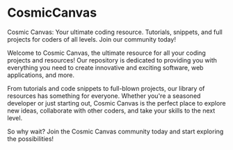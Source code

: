 # CosmicCanvas
Cosmic Canvas: Your ultimate coding resource. Tutorials, snippets, and full projects for coders of all levels. Join our community today!

Welcome to Cosmic Canvas, the ultimate resource for all your coding projects and resources! Our repository is dedicated to providing you with everything you need to create innovative and exciting software, web applications, and more.

From tutorials and code snippets to full-blown projects, our library of resources has something for everyone. Whether you're a seasoned developer or just starting out, Cosmic Canvas is the perfect place to explore new ideas, collaborate with other coders, and take your skills to the next level.

So why wait? Join the Cosmic Canvas community today and start exploring the possibilities!
